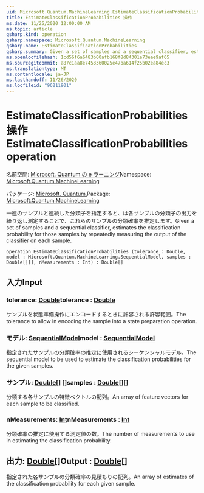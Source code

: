 ```yaml
---
uid: Microsoft.Quantum.MachineLearning.EstimateClassificationProbabilities
title: EstimateClassificationProbabilities 操作
ms.date: 11/25/2020 12:00:00 AM
ms.topic: article
qsharp.kind: operation
qsharp.namespace: Microsoft.Quantum.MachineLearning
qsharp.name: EstimateClassificationProbabilities
qsharp.summary: Given a set of samples and a sequential classifier, estimates the classification probability for those samples by repeatedly measuring the output of the classifier on each sample.
ms.openlocfilehash: 1cd56f6a6483b00afb168f8d84301e73eae9af65
ms.sourcegitcommit: a87c1aa8e7453360025e47ba614f25b02ea84ec3
ms.translationtype: MT
ms.contentlocale: ja-JP
ms.lasthandoff: 11/26/2020
ms.locfileid: "96211901"
---
```

# <a name="estimateclassificationprobabilities-operation"></a><span data-ttu-id="8391f-102">EstimateClassificationProbabilities 操作</span><span class="sxs-lookup"><span data-stu-id="8391f-102">EstimateClassificationProbabilities operation</span></span>

<span data-ttu-id="8391f-103">名前空間: [Microsoft. Quantum の e ラーニング](xref:Microsoft.Quantum.MachineLearning)</span><span class="sxs-lookup"><span data-stu-id="8391f-103">Namespace: [Microsoft.Quantum.MachineLearning](xref:Microsoft.Quantum.MachineLearning)</span></span>

<span data-ttu-id="8391f-104">パッケージ: [Microsoft. Quantum.](https://nuget.org/packages/Microsoft.Quantum.MachineLearning)</span><span class="sxs-lookup"><span data-stu-id="8391f-104">Package: [Microsoft.Quantum.MachineLearning](https://nuget.org/packages/Microsoft.Quantum.MachineLearning)</span></span>


<span data-ttu-id="8391f-105">一連のサンプルと連続した分類子を指定すると、は各サンプルの分類子の出力を繰り返し測定することで、これらのサンプルの分類確率を推定します。</span><span class="sxs-lookup"><span data-stu-id="8391f-105">Given a set of samples and a sequential classifier, estimates the classification probability for those samples by repeatedly measuring the output of the classifier on each sample.</span></span>

```qsharp
operation EstimateClassificationProbabilities (tolerance : Double, model : Microsoft.Quantum.MachineLearning.SequentialModel, samples : Double[][], nMeasurements : Int) : Double[]
```


## <a name="input"></a><span data-ttu-id="8391f-106">入力</span><span class="sxs-lookup"><span data-stu-id="8391f-106">Input</span></span>

### <a name="tolerance--double"></a><span data-ttu-id="8391f-107">tolerance: [Double](xref:microsoft.quantum.lang-ref.double)</span><span class="sxs-lookup"><span data-stu-id="8391f-107">tolerance : [Double](xref:microsoft.quantum.lang-ref.double)</span></span>

<span data-ttu-id="8391f-108">サンプルを状態準備操作にエンコードするときに許容される許容範囲。</span><span class="sxs-lookup"><span data-stu-id="8391f-108">The tolerance to allow in encoding the sample into a state preparation operation.</span></span>


### <a name="model--sequentialmodel"></a><span data-ttu-id="8391f-109">モデル: [SequentialModel](xref:Microsoft.Quantum.MachineLearning.SequentialModel)</span><span class="sxs-lookup"><span data-stu-id="8391f-109">model : [SequentialModel](xref:Microsoft.Quantum.MachineLearning.SequentialModel)</span></span>

<span data-ttu-id="8391f-110">指定されたサンプルの分類確率の推定に使用されるシーケンシャルモデル。</span><span class="sxs-lookup"><span data-stu-id="8391f-110">The sequential model to be used to estimate the classification probabilities for the given samples.</span></span>


### <a name="samples--double"></a><span data-ttu-id="8391f-111">サンプル: [Double](xref:microsoft.quantum.lang-ref.double)[] []</span><span class="sxs-lookup"><span data-stu-id="8391f-111">samples : [Double](xref:microsoft.quantum.lang-ref.double)[][]</span></span>

<span data-ttu-id="8391f-112">分類する各サンプルの特徴ベクトルの配列。</span><span class="sxs-lookup"><span data-stu-id="8391f-112">An array of feature vectors for each sample to be classified.</span></span>


### <a name="nmeasurements--int"></a><span data-ttu-id="8391f-113">nMeasurements: [Int](xref:microsoft.quantum.lang-ref.int)</span><span class="sxs-lookup"><span data-stu-id="8391f-113">nMeasurements : [Int](xref:microsoft.quantum.lang-ref.int)</span></span>

<span data-ttu-id="8391f-114">分類確率の推定に使用する測定値の数。</span><span class="sxs-lookup"><span data-stu-id="8391f-114">The number of measurements to use in estimating the classification probability.</span></span>



## <a name="output--double"></a><span data-ttu-id="8391f-115">出力: [Double](xref:microsoft.quantum.lang-ref.double)[]</span><span class="sxs-lookup"><span data-stu-id="8391f-115">Output : [Double](xref:microsoft.quantum.lang-ref.double)[]</span></span>

<span data-ttu-id="8391f-116">指定された各サンプルの分類確率の見積もりの配列。</span><span class="sxs-lookup"><span data-stu-id="8391f-116">An array of estimates of the classification probability for each given sample.</span></span>